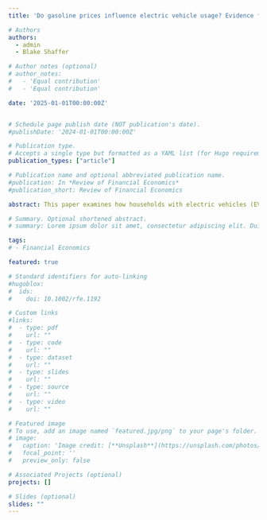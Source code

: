 ```yaml
---
title: 'Do gasoline prices influence electric vehicle usage? Evidence from the U.S.'

# Authors
authors:
  - admin
  - Blake Shaffer

# Author notes (optional)
# author_notes:
#   - 'Equal contribution'
#   - 'Equal contribution'

date: '2025-01-01T00:00:00Z'


# Schedule page publish date (NOT publication's date).
#publishDate: '2024-01-01T00:00:00Z'

# Publication type.
# Accepts a single type but formatted as a YAML list (for Hugo requirements).
publication_types: ["article"]

# Publication name and optional abbreviated publication name.
#publication: In *Review of Financial Economics*
#publication_short: Review of Financial Economics

abstract: This paper examines how households with electric vehicles (EVs) adjust their charging and driving behaviors in response to short-term fluctuations in gasoline prices. Using a novel dataset of over 5,000 battery EVs across the U.S. from 2021-2022, we find that a 1\% increase in gasoline prices is associated with a 0.35\% rise in average daily EV miles traveled. This response is significantly stronger in areas with greater access to charging infrastructure, particularly DC fast chargers. We argue that this behavior primarily results from intra-household substitution within multi-vehicle households owning both EVs and internal combustion engine vehicles (ICEVs), where higher fuel costs shift miles between vehicles. Higher gasoline prices also increase the share of away-from-home charging, suggesting EV owners found new charging opportunities in response to higher gasoline prices. These results suggest that carbon taxes could increase EV usage, but their effectiveness depends on complementary investments in charging infrastructure. Our findings inform policies that leverage price incentives to reduce transportation emissions.

# Summary. Optional shortened abstract.
# summary: Lorem ipsum dolor sit amet, consectetur adipiscing elit. Duis posuere tellus ac convallis placerat. Proin tincidunt magna sed ex sollicitudin condimentum.

tags:
# - Financial Economics

featured: true

# Standard identifiers for auto-linking
#hugoblox:
#  ids:
#    doi: 10.1002/rfe.1192

# Custom links
#links:
#  - type: pdf
#    url: ""
#  - type: code
#    url: ""
#  - type: dataset
#    url: ""
#  - type: slides
#    url: ""
#  - type: source
#    url: ""
#  - type: video
#    url: ""

# Featured image
# To use, add an image named `featured.jpg/png` to your page's folder.
# image:
#   caption: 'Image credit: [**Unsplash**](https://unsplash.com/photos/pLCdAaMFLTE)'
#   focal_point: ''
#   preview_only: false

# Associated Projects (optional)
projects: []

# Slides (optional)
slides: ""
---
```

